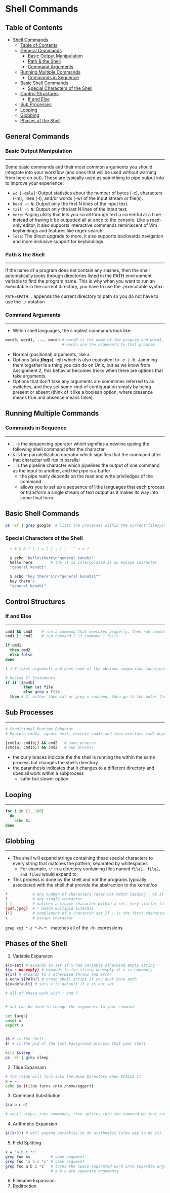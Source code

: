# Shell Commands

## Table of Contents

- [Shell Commands](#shell-commands)
  - [Table of Contents](#table-of-contents)
  - [General Commands](#general-commands)
    - [Basic Output Manipulation](#basic-output-manipulation)
    - [Path \& the Shell](#path--the-shell)
    - [Command Arguments](#command-arguments)
  - [Running Multiple Commands](#running-multiple-commands)
    - [Commands in Sequence](#commands-in-sequence)
  - [Basic Shell Commands](#basic-shell-commands)
    - [Special Characters of the Shell](#special-characters-of-the-shell)
  - [Control Structures](#control-structures)
    - [If and Else](#if-and-else)
  - [Sub Processes](#sub-processes)
  - [Looping](#looping)
  - [Globbing](#globbing)
  - [Phases of the Shell](#phases-of-the-shell)

## General Commands

### Basic Output Manipulation

---

Some basic commands and their most common arguments you should integrate into your workflow (and ones that will be used without warning from here on out). These are typically used as something to pipe output into to improve your experience:

- `wc [-cmlw]`: Output statistics about the number of bytes (-c), characters (-m), lines (-l), and/or words (-w) of the input stream or file(s).
- `head -n N`: Output only the first N lines of the input text.
- `tail -n N`: Output only the last N lines of the input text.
- `more`: Paging utility that lets you scroll through text a screenful at a time instead of having it be outputted all at once to the console. Like a read-only editor, it also supports interactive commands reminiscent of Vim keybindings and features like regex search.
- `less`: The direct upgrade to more, it also supports backwards navigation and more inclusive support for keybindings.

### Path & the Shell

---

If the name of a program does not contain any slashes, then the shell automatically looks through directories listed in the PATH environment variable to find the program name. This is why when you want to run an executable in the current directory, you have to use the ./executable syntax:

`PATH=$PATH:.` appends the current directory to path so you do not have to use the `./` notation

### Command Arguments

---

- Within shell languages, the simplest commands look like:

```bash
word0, word1, ..., wordn # word0 is the name of the program and word1, ...,
                         # wordn are the arguments to that program
```

- Normal (positional) arguments, like a.
- Options (aka **_flags_**) -ejh which is also equivalent to -e -j -h. Jamming them together is a thing you can do on Unix, but as we know from Assignment 2, this behavior becomes tricky when there are options that take arguments.
- Options that don't take any arguments are sometimes referred to as switches, and they set some kind of configuration simply by being present or absent (think of it like a boolean option, where presence means true and absence means false).

## Running Multiple Commands

### Commands in Sequence

---

- `;` is the sequencing operator which signifies a newline queing the following shell command after the character
- `&` is the parralellization operator which signifies that the command after that character will run in parallel
- `|` is the pipeline character which pipelines the output of one command as the input to another, and the pipe is a buffer
  - the pipe really depends on the read and write priviledges of the command
  - allows you to set up a sequence of little languages that each process or transform a single stream of text output as it makes its way into some final form.

## Basic Shell Commands

```bash
ps -ef | grep google  # lists the processes within the current filesystem and searches google
```

### Special Characters of the Shell

```bash
  ~ # $ & * ( ) = [ ] \ | ; ' " < > ?

  $ echo 'hello\there\n"general kenobi"'
  hello here        # the \t is interpolated as an escape character
  "general kenobi"

  $ echo "hey there's\n\"general kenobi\""
  hey there's
  "general kenobi"
```

## Control Structures

### If and Else

---

```bash
cmd1 && cmd2    # run a command that executes properly, then run command 2
cmd1 || cmd2    # run command 2 if command 1 fails

if cmd1
  then cmd2
  else false
done

[ ] # takes arguments and does some of the obvious comparison functions and stuff

# Nested If Statements
if if [$a=$b]
		then cat file
		else grep x file
  then # If either then cat or grep x succeed, then go to the outer then

```

## Sub Processes

---

```bash
# Conditional Runtime Behavior
# Execute cmd1a, ignore exit, execute cmd1b and then execture cmd2 depending  on success or failure

{cmd1a; cmd1b;} && cmd2   # same process
(cmd1a; cmd1b;) && cmd2   # sub process
```

- the curly braces indicate the the shell is running the within the same process but changes the shells directory
- the paranthesis indicates that it changes to a different directory and does all work within a subprocess
  - safer but slower option

## Looping

---

```bash
for i in {1..100}
  do
    echo $i
done
```

## Globbing

---

- The shell will expand strings containing these special characters to every string that matches the pattern, separated by whitespaces
  - For example, `\*` in a directory containing files named `file1, file2, and file3` would expand to:
- This process is done by the shell and not the programs typically associated with the shell that provide the abstraction to the kernel/os

```bash
*           # any number of characters (does not match leading . as it messes with directory)
?           # any single character
[ ]         # matches a single character within a set, very similar to regEX but negation is ! not ^
{pdf,jpeg}  # - match multiple literals
[!]         # complement of a character set if ! is the first character
\           # escape character
```

`grep xyz *.c *-h-*`: &nbsp; matches all of the -h- expressions

## Phases of the Shell

1. Variable Expansion

```bash
${x+set} # expands to set if x has variable otherwise empty string
${x - nonempty} # expands to the string nonempty if x is nonempty
${x?} # expands to x otherwise throws and error
$ echo ${PATH?} # crash shell script if you dont have path
${x=default} # sets x to default if x is not set

# all of these work with : and ?


# set can be used to change the arguments to your command

set {args}
unset x
export x


$$ # is the shell
$! # is the pid of the last background process that your shell

kill $sleep
ps -ef | grep sleep
```

2. Tilde Expansion

```bash
# The Tilde will Turn into the Home Directory when $CALLS IT
x = ~
echo $x (tilde turns into /home/eggert)
```

3. Command Substitution

```bash
$(a b c d)

# shell stops, runs commands, then splices into the command we just ran
```

4. Arithmetic Expansion

```bash
$((x+5)) # will expand variables to do arithmetic (slow way to do it)
```

5. Field Splitting

```bash
x = 'a b c *c'
grep foo $x         # same argument
grep foo 'a b c *c' # same argument
grep foo a b c *c   # turns the space separated word into separate arguments
                    # a b c are separate arguments
```

6. Filename Expansion
7. Redirection
